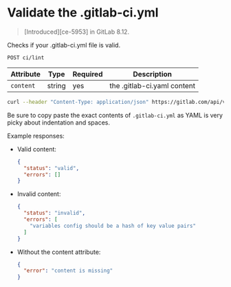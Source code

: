 # Validate the .gitlab-ci.yml

> [Introduced][ce-5953] in GitLab 8.12.

Checks if your .gitlab-ci.yml file is valid.

```
POST ci/lint
```

| Attribute  | Type    | Required | Description |
| ---------- | ------- | -------- | -------- |
| `content`  | string    | yes      | the .gitlab-ci.yaml content|

```bash
curl --header "Content-Type: application/json" https://gitlab.com/api/v3/ci/lint --data '{"content": "{ \"image\": \"ruby:2.1\", \"services\": [\"postgres\"], \"before_script\": [\"gem install bundler\", \"bundle install\", \"bundle exec rake db:create\"], \"variables\": {\"DB_NAME\": \"postgres\"}, \"types\": [\"test\", \"deploy\", \"notify\"], \"rspec\": { \"script\": \"rake spec\", \"tags\": [\"ruby\", \"postgres\"], \"only\": [\"branches\"]}}"}'
```

Be sure to copy paste the exact contents of `.gitlab-ci.yml` as YAML is very picky about indentation and spaces.

Example responses:

* Valid content:

    ```json
    {
      "status": "valid",
      "errors": []
    }
    ```

* Invalid content:

    ```json
    {
      "status": "invalid",
      "errors": [
        "variables config should be a hash of key value pairs"
      ]
    }
    ```

* Without the content attribute:

    ```json
    {
      "error": "content is missing"
    }
    ```
